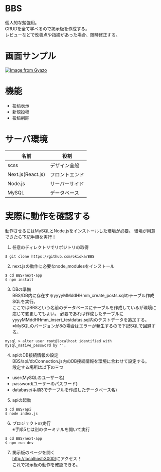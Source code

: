 # BBS
個人的な勉強用。  
CRUDを全て学べるので掲示板を作成する。  
レビューなどで改善点や指摘があった場合、随時修正する。  

# 画面サンプル
[![Image from Gyazo](https://i.gyazo.com/608906ac710868f5621d5914ae3d56d6.png)](https://gyazo.com/608906ac710868f5621d5914ae3d56d6)

# 機能
- 投稿表示
- 新規投稿
- 投稿削除

# サーバ環境

|名前|役割|
|---|---|
|scss|デザイン全般|
|Next.js(React.js)|フロントエンド|
|Node.js|サーバーサイド|
|MySQL|データベース|

# 実際に動作を確認する

動作させるにはMySQLとNode.jsをインストールした環境が必要。
環境が用意できたら下記手順を実行！

1. 任意のディレクトリでリポジトリの取得
```
$ git clone https://github.com/okioka/BBS
```

2. next.jsの動作に必要なnode_modulesをインストール
```
$ cd BBS/next-app
$ npm install
```

3. DBの準備  
BBS/DB内に存在するyyyyMMddHHmm_create_posts.sqlのテーブル作成SQLを実行。  
ここではBBSという名前のデータベースにテーブルを作成しているが環境に応じて変更してもよい。
必要であれば作成したテーブルにyyyyMMddHHmm_insert_testdatas.sql内のテストデータを追加する。  
※MySQLのバージョンが8の場合はエラーが発生するので下記SQLで回避する。  
```
mysql > alter user root@localhost identified with mysql_native_password by '';
```

4. apiのDB接続情報の設定  
BBS/api/dbConnection.js内のDB接続情報を環境に合わせて設定する。  
設定する場所は以下の三つ
- user(MySQLのユーザー名)
- password(ユーザーのパスワード)
- database(手順3でテーブルを作成したデータベース名)

5. apiの起動
```
$ cd BBS/api
$ node index.js
```

6. プロジェクトの実行  
※手順5とは別のターミナルを開いて実行
```
$ cd BBS/next-app
$ npm run dev
```

7. 掲示板のページを開く  
[http://localhost:3000/](http://localhost:3000/)にアクセス！  
これで掲示板の動作を確認できる。
